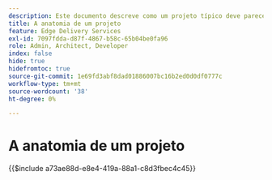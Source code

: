 ```yaml
---
description: Este documento descreve como um projeto típico deve parecer do ponto de vista do código. Antes de ler este documento, familiarize-se com o documento Introdução - Tutorial do desenvolvedor.
title: A anatomia de um projeto
feature: Edge Delivery Services
exl-id: 7097fdda-d87f-4867-b58c-65b04be0fa96
role: Admin, Architect, Developer
index: false
hide: true
hidefromtoc: true
source-git-commit: 1e69fd3abf8dad01886007bc16b2ed0d0df0777c
workflow-type: tm+mt
source-wordcount: '38'
ht-degree: 0%

---
```


# A anatomia de um projeto

{{$include a73ae88d-e8e4-419a-88a1-c8d3fbec4c45}}
